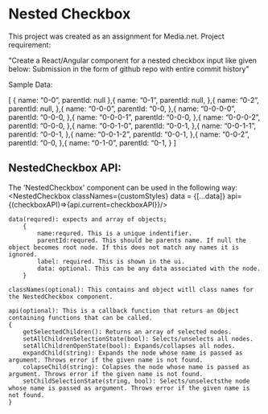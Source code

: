 # Nested Checkbox

This project was created as an assignment for Media.net. 
Project requirement:

"Create a React/Angular component for a nested checkbox input like given below:
Submission in the form of github repo with entire commit history"

Sample Data:

[
    {
    name: “0-0”,
    parentId: null
    },{
    name: “0-1”,
    parentId: null,
    },{
    name: “0-2”,
    parentId: null,
    },{
    name: “0-0-0”,
    parentId: “0-0,
    },{
    name: “0-0-0-0”,
    parentId: “0-0-0,
    },{
    name: “0-0-0-1”,
    parentId: “0-0-0,
    },{
    name: “0-0-0-2”,
    parentId: “0-0-0,
    },{
    name: “0-0-1-0”,
    parentId: “0-0-1,
    },{
    name: “0-0-1-1”,
    parentId: “0-0-1,
    },{
    name: “0-0-1-2”,
    parentId: “0-0-1,
    },{
    name: “0-0-2”,
    parentId: “0-0,
    },{
    name: “0-1-0”,
    parentId: “0-1,
    }
]

## NestedCheckbox API:

The 'NestedCheckbox' component can be used in the following way:
    <NestedCheckbox classNames={customStyles} data = {[...data]} api={(checkboxAPI)=>{api.current=checkboxAPI}}/>

    data(requred): expects and array of objects;
        {
            name:requred. This is a unique indentifier.
            parentId:requred. This should be parents name. If null the object becomes root node. If this does not match any names it is ignored.
            label: required. This is shown in the ui.
            data: optional. This can be any data associated with the node.
        }

    classNames(optional): This contains and object witll class names for the NestedCheckbox component.

    api(optional): This is a callback function that returs an Object containing functions that can be called.
    {
        getSelectedChildren(): Returns an array of selected nodes. 
        setAllChildrenSelectionState(bool): Selects/unselects all nodes.
        setAllChildrenOpenState(bool): Expands/collapses all nodes.
        expandChild(string): Expands the node whose name is passed as argument. Throws error if the given name is not found.
        colapseChild(string): Colapses the node whose name is passed as argument. Throws error if the given name is not found.
        setChildSelectionState(string, bool): Selects/unselectsthe node whose name is passed as argument. Throws error if the given name is not found.
    }
